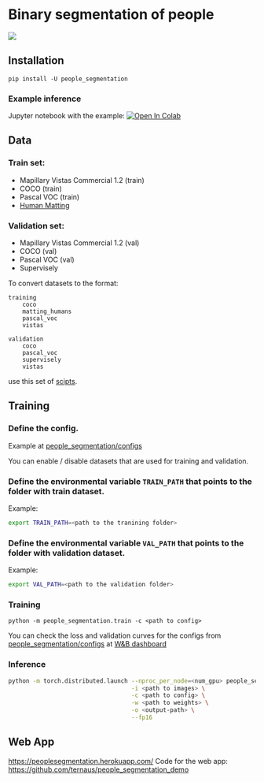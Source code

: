 # Binary segmentation of people

![](https://habrastorage.org/webt/bc/eg/g8/bcegg8zdgd-co-lip6hxn976jdm.jpeg)

## Installation

`pip install -U people_segmentation`


### Example inference

Jupyter notebook with the example: [![Open In Colab](https://colab.research.google.com/assets/colab-badge.svg)](https://colab.research.google.com/drive/1ZHQ3beJP-7Pbq4I5Jsc8Co2dIkK31ALi?usp=sharing)

## Data
### Train set:

* Mapillary Vistas Commercial 1.2 (train)
* COCO (train)
* Pascal VOC (train)
* [Human Matting](https://www.kaggle.com/laurentmih/aisegmentcom-matting-human-datasets/)

### Validation set:
* Mapillary Vistas Commercial 1.2 (val)
* COCO (val)
* Pascal VOC (val)
* Supervisely

To convert datasets to the format:

```
training
    coco
    matting_humans
    pascal_voc
    vistas

validation
    coco
    pascal_voc
    supervisely
    vistas
```
use this set of [scipts](https://github.com/ternaus/iglovikov_helper_functions/tree/master/iglovikov_helper_functions/data_processing/prepare_people_segmentation).

## Training

### Define the config.
Example at [people_segmentation/configs](people_segmentation/configs)

You can enable / disable datasets that are used for training and validation.

### Define the environmental variable `TRAIN_PATH` that points to the folder with train dataset.
Example:
```bash
export TRAIN_PATH=<path to the tranining folder>
```

### Define the environmental variable `VAL_PATH` that points to the folder with validation dataset.
Example:
```bash
export VAL_PATH=<path to the validation folder>
```

### Training
```
python -m people_segmentation.train -c <path to config>
```

You can check the loss and validation curves for the configs from [people_segmentation/configs](people_segmentation/configs)
at [W&B dashboard](https://wandb.ai/ternaus/people_segmentation-people_segmentation)

### Inference

```bash
python -m torch.distributed.launch --nproc_per_node=<num_gpu> people_segmentation/inference.py \
                                   -i <path to images> \
                                   -c <path to config> \
                                   -w <path to weights> \
                                   -o <output-path> \
                                   --fp16
```

## Web App
https://peoplesegmentation.herokuapp.com/
Code for the web app: https://github.com/ternaus/people_segmentation_demo
